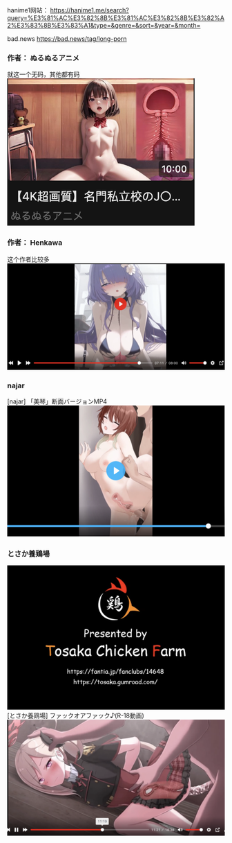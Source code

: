 hanime1网站：
https://hanime1.me/search?query=%E3%81%AC%E3%82%8B%E3%81%AC%E3%82%8B%E3%82%A2%E3%83%8B%E3%83%A1&type=&genre=&sort=&year=&month=

bad.news
https://bad.news/tag/long-porn

### 作者： ぬるぬるアニメ
就这一个无码，其他都有码
![alt text](assets/image-8.png)


### 作者： Henkawa
这个作者比较多
![alt text](assets/image-9.png)


### najar
[najar] 「美琴」断面バージョンMP4
![alt text](assets/image-10.png)

### とさか養鶏場
![alt text](assets/image-11.png)
[とさか養鶏場] ファックオアファック♪(R-18動画)
![alt text](assets/image-12.png)








































